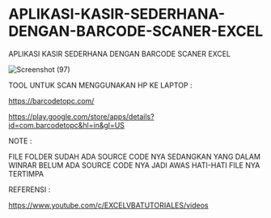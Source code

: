 # APLIKASI-KASIR-SEDERHANA-DENGAN-BARCODE-SCANER-EXCEL
APLIKASI KASIR SEDERHANA DENGAN BARCODE SCANER EXCEL

![Screenshot (97)](https://user-images.githubusercontent.com/57186921/117573953-627d4480-b10d-11eb-81cb-e7334dc93ab3.png)

TOOL UNTUK SCAN MENGGUNAKAN HP KE LAPTOP :

https://barcodetopc.com/

https://play.google.com/store/apps/details?id=com.barcodetopc&hl=in&gl=US

NOTE :

FILE FOLDER SUDAH ADA SOURCE CODE NYA
SEDANGKAN YANG DALAM WINRAR BELUM ADA SOURCE CODE NYA JADI AWAS HATI-HATI FILE NYA TERTIMPA

REFERENSI :

https://www.youtube.com/c/EXCELVBATUTORIALES/videos

